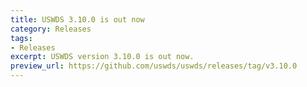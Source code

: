 ```yaml
---
title: USWDS 3.10.0 is out now
category: Releases
tags:
- Releases
excerpt: USWDS version 3.10.0 is out now.
preview_url: https://github.com/uswds/uswds/releases/tag/v3.10.0
---
```


